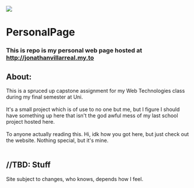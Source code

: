 ![](https://cdn.discordapp.com/attachments/687235721127526412/989901538350747708/favicon.ico)

# PersonalPage
### This is repo is my personal web page hosted at http://jonathanvillarreal.my.to

## About:
This is a spruced up capstone assignment for my Web Technologies class during my final semester at Uni.
<br />
<br />
It's a small project which is of use to no one but me, but I figure I should have something up here that isn't the god awful mess of my last school project hosted here.
<br />
<br />
To anyone actually reading this. Hi, idk how you got here, but just check out the website. Nothing special, but it's mine.
<br />
<br />
## //TBD: Stuff
Site subject to changes, who knows, depends how I feel.
